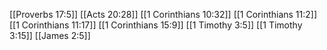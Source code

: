 [[Proverbs 17:5]]
[[Acts 20:28]]
[[1 Corinthians 10:32]]
[[1 Corinthians 11:2]]
[[1 Corinthians 11:17]]
[[1 Corinthians 15:9]]
[[1 Timothy 3:5]]
[[1 Timothy 3:15]]
[[James 2:5]]

